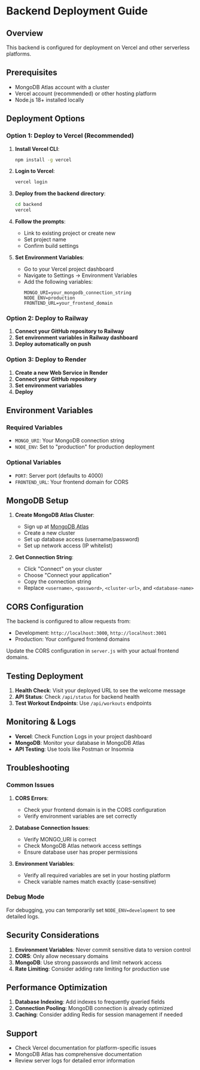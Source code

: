 # Backend Deployment Guide

## Overview
This backend is configured for deployment on Vercel and other serverless platforms.

## Prerequisites
- MongoDB Atlas account with a cluster
- Vercel account (recommended) or other hosting platform
- Node.js 18+ installed locally

## Deployment Options

### Option 1: Deploy to Vercel (Recommended)

1. **Install Vercel CLI**:
   ```bash
   npm install -g vercel
   ```

2. **Login to Vercel**:
   ```bash
   vercel login
   ```

3. **Deploy from the backend directory**:
   ```bash
   cd backend
   vercel
   ```

4. **Follow the prompts**:
   - Link to existing project or create new
   - Set project name
   - Confirm build settings

5. **Set Environment Variables**:
   - Go to your Vercel project dashboard
   - Navigate to Settings → Environment Variables
   - Add the following variables:
     ```
     MONGO_URI=your_mongodb_connection_string
     NODE_ENV=production
     FRONTEND_URL=your_frontend_domain
     ```

### Option 2: Deploy to Railway

1. **Connect your GitHub repository to Railway**
2. **Set environment variables in Railway dashboard**
3. **Deploy automatically on push**

### Option 3: Deploy to Render

1. **Create a new Web Service in Render**
2. **Connect your GitHub repository**
3. **Set environment variables**
4. **Deploy**

## Environment Variables

### Required Variables
- `MONGO_URI`: Your MongoDB connection string
- `NODE_ENV`: Set to "production" for production deployment

### Optional Variables
- `PORT`: Server port (defaults to 4000)
- `FRONTEND_URL`: Your frontend domain for CORS

## MongoDB Setup

1. **Create MongoDB Atlas Cluster**:
   - Sign up at [MongoDB Atlas](https://www.mongodb.com/atlas)
   - Create a new cluster
   - Set up database access (username/password)
   - Set up network access (IP whitelist)

2. **Get Connection String**:
   - Click "Connect" on your cluster
   - Choose "Connect your application"
   - Copy the connection string
   - Replace `<username>`, `<password>`, `<cluster-url>`, and `<database-name>`

## CORS Configuration

The backend is configured to allow requests from:
- Development: `http://localhost:3000`, `http://localhost:3001`
- Production: Your configured frontend domains

Update the CORS configuration in `server.js` with your actual frontend domains.

## Testing Deployment

1. **Health Check**: Visit your deployed URL to see the welcome message
2. **API Status**: Check `/api/status` for backend health
3. **Test Workout Endpoints**: Use `/api/workouts` endpoints

## Monitoring & Logs

- **Vercel**: Check Function Logs in your project dashboard
- **MongoDB**: Monitor your database in MongoDB Atlas
- **API Testing**: Use tools like Postman or Insomnia

## Troubleshooting

### Common Issues

1. **CORS Errors**:
   - Check your frontend domain is in the CORS configuration
   - Verify environment variables are set correctly

2. **Database Connection Issues**:
   - Verify MONGO_URI is correct
   - Check MongoDB Atlas network access settings
   - Ensure database user has proper permissions

3. **Environment Variables**:
   - Verify all required variables are set in your hosting platform
   - Check variable names match exactly (case-sensitive)

### Debug Mode

For debugging, you can temporarily set `NODE_ENV=development` to see detailed logs.

## Security Considerations

1. **Environment Variables**: Never commit sensitive data to version control
2. **CORS**: Only allow necessary domains
3. **MongoDB**: Use strong passwords and limit network access
4. **Rate Limiting**: Consider adding rate limiting for production use

## Performance Optimization

1. **Database Indexing**: Add indexes to frequently queried fields
2. **Connection Pooling**: MongoDB connection is already optimized
3. **Caching**: Consider adding Redis for session management if needed

## Support

- Check Vercel documentation for platform-specific issues
- MongoDB Atlas has comprehensive documentation
- Review server logs for detailed error information
